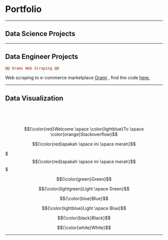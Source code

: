 # Portfolio
---
## Data Science Projects
---
## Data Engineer Projects
```diff
@@ Orami Web Scraping @@
```
Web scraping to e-commerce marketplace [Orami](https://www.orami.co.id/) , find the code [here.](https://anggoletomi.github.io/orami_web_scraping/orami_web_scraping.html)

---
## Data Visualization
<h1 align="center"><span style="color:#FFFFFF;font-weight:700;font-size:15px">
    Tableau
</span></h1>


$${\color{red}Welcome \space \color{lightblue}To \space \color{orange}Stackoverflow}$$

$${\color{red}apakah \space ini \space merah}$$

$$${\color{red}apakah \space ini \space merah}$$$

$${\color{green}Green}$$

$${\color{lightgreen}Light \space Green}$$

$${\color{blue}Blue}$$

$${\color{lightblue}Light \space Blue}$$

$${\color{black}Black}$$

$${\color{white}White}$$


---

